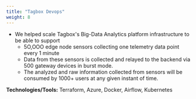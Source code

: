 ```yaml
---
title: "Tagbox Devops"
weight: 8
---
```

- We helped scale Tagbox's Big-Data Analytics platform infrastructure to be able to support 
    - 5O,OOO edge node sensors collecting one telemetry data point every 1 minute
    - Data from these sensors is collected and relayed to the backend via 500 gateway devices in burst mode.
    - The analyzed and raw information collected from sensors will be consumed by 1000+ users at any given instant of time.

**Technologies/Tools:** Terraform, Azure, Docker, Airflow, Kubernetes